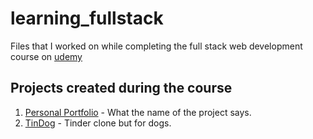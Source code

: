 # learning_fullstack

<p>Files that I worked on while completing the full stack web development course on <a href="https://www.udemy.com/course/the-complete-web-development-bootcamp/">udemy</a> </p>

## Projects created during the course
1. <a href="https://ceoshikhar.github.io/cv" target="_blank">Personal Portfolio</a> - What the name of the project says.
2. <a href="https://ceoshikhar.github.io/tindog" target="_blank">TinDog</a> - Tinder clone but for dogs.
